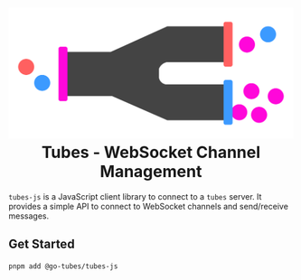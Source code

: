 <h1 align="center">
  <img src="https://raw.githubusercontent.com/go-tubes/tubes/images/logo.png"><br>
  Tubes - WebSocket Channel Management
</h1>

`tubes-js` is a JavaScript client library to connect to a `tubes` server. It provides a simple API to connect to WebSocket channels and send/receive messages.

## Get Started

```bash
pnpm add @go-tubes/tubes-js
```
